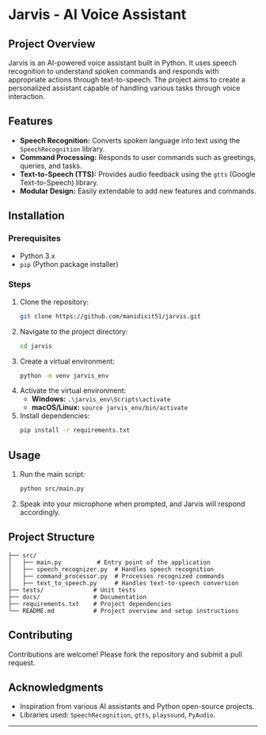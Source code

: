 # **Jarvis - AI Voice Assistant**

## **Project Overview**
Jarvis is an AI-powered voice assistant built in Python. It uses speech recognition to understand spoken commands and responds with appropriate actions through text-to-speech. The project aims to create a personalized assistant capable of handling various tasks through voice interaction.

## **Features**
- **Speech Recognition:** Converts spoken language into text using the `SpeechRecognition` library.
- **Command Processing:** Responds to user commands such as greetings, queries, and tasks.
- **Text-to-Speech (TTS):** Provides audio feedback using the `gtts` (Google Text-to-Speech) library.
- **Modular Design:** Easily extendable to add new features and commands.

## **Installation**
### **Prerequisites**
- Python 3.x
- `pip` (Python package installer)

### **Steps**
1. Clone the repository:
   ```bash
   git clone https://github.com/manidixit51/jarvis.git
   ```
2. Navigate to the project directory:
   ```bash
   cd jarvis
   ```
3. Create a virtual environment:
   ```bash
   python -m venv jarvis_env
   ```
4. Activate the virtual environment:
   - **Windows:** `.\jarvis_env\Scripts\activate`
   - **macOS/Linux:** `source jarvis_env/bin/activate`
5. Install dependencies:
   ```bash
   pip install -r requirements.txt
   ```

## **Usage**
1. Run the main script:
   ```bash
   python src/main.py
   ```
2. Speak into your microphone when prompted, and Jarvis will respond accordingly.

## **Project Structure**
```plaintext
├── src/
│   ├── main.py          # Entry point of the application
│   ├── speech_recognizer.py  # Handles speech recognition
│   ├── command_processor.py  # Processes recognized commands
│   ├── text_to_speech.py     # Handles text-to-speech conversion
├── tests/              # Unit tests
├── docs/               # Documentation
├── requirements.txt    # Project dependencies
└── README.md           # Project overview and setup instructions
```

## **Contributing**
Contributions are welcome! Please fork the repository and submit a pull request.

## **Acknowledgments**
- Inspiration from various AI assistants and Python open-source projects.
- Libraries used: `SpeechRecognition`, `gtts`, `playsound`, `PyAudio`.

---


